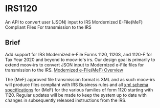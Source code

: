 # IRS1120 

An API to convert user (JSON) input to IRS Mordernized E-File(MeF) Compliant Files For transmission to the IRS

## Brief

Add support for IRS Modernized e-File Forms 1120, 1120S, and 1120-F for Tax Year 2020 and beyond to moov-io's irs.
Our design goal is primarily to extend moov-irs to convert JSON input to Modernized e-File files for transmission to the IRS. [Modernized e-File(MeF) Overview](https://www.irs.gov/e-file-providers/modernized-e-file-overview)

The (MeF) approved file transmission format is XML and as such moov-irs will produce files compliant with IRS Business rules and all [xml schema specifications](https://www.irs.gov/e-file-providers/tax-year-2020-valid-xml-schemas-and-business-rules-for-form-720-modernized-e-file-mef) for (MeF) for the various families of form 1120 starting with 1120.
Regular updates will be made to keep the system up to date with changes in subsequently released instructions from the IRS.

